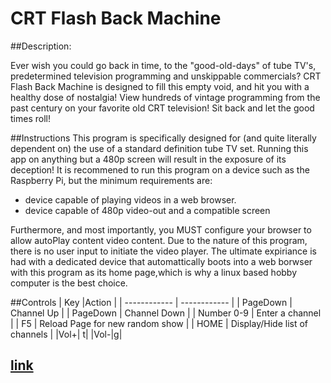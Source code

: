 # CRT Flash Back Machine
##Description:  


Ever wish you could go back in time, to the "good-old-days" of tube TV's, predetermined television programming and unskippable commercials? CRT Flash Back Machine is designed to fill this empty void, and hit you with a healthy dose of nostalgia! View hundreds of vintage programming from the past century on your favorite old CRT television! Sit back and let the good times roll!

##Instructions
This program is specifically designed for (and quite literally dependent on) the use of a standard definition tube TV set. Running this app on anything but a 480p screen will result in the exposure of its deception! It is recommened to run this program on a device such as the Raspberry Pi, but the minimum requirements are:

- device capable of playing videos in a web browser.
- device capable of 480p video-out and a compatible screen

Furthermore, and most importantly, you MUST configure your browser to allow autoPlay content video content. Due to the nature of this program, there is no user input to initiate the video player. The ultimate expiriance is had with a dedicated device that automattically boots into a web borwser with this program as its home page,which is why a linux based hobby computer is the best choice.

##Controls
| Key  |Action   |
| ------------ | ------------ |
|  PageDown |   Channel Up |
|  PageDown |  Channel Down  |
| Number 0-9  |  Enter a channel  |
|  F5 | Reload Page for new random show  |
|  HOME | Display/Hide list of channels  |
|Vol+| t|
|Vol-|g|





## [link](https://chriskurz098.github.io/80sGameshowPlayer/)

